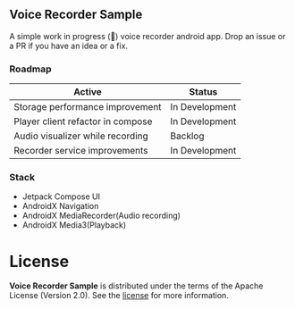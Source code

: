 ## Voice Recorder Sample
A  simple work in progress (🚧) voice recorder android app. Drop an issue or a PR if you have an idea or a fix.
### Roadmap

| Active | Status |
|--------|---------|
Storage performance improvement | In Development |
Player client refactor in compose | In Development |
Audio visualizer while recording | Backlog |
Recorder service improvements | In Development |

### Stack
* Jetpack Compose UI
* AndroidX Navigation
* AndroidX MediaRecorder(Audio recording)
* AndroidX Media3(Playback)

# License

**Voice Recorder Sample** is distributed under the terms of the Apache License (Version 2.0). See the
[license](LICENSE) for more information.
